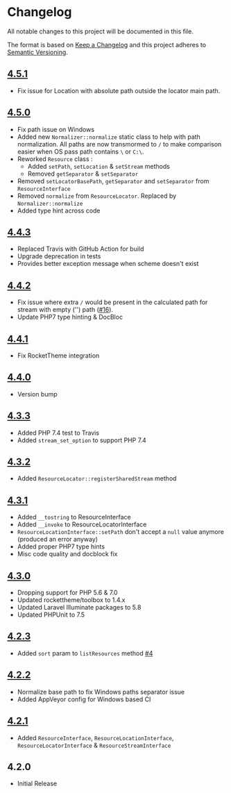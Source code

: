 # Changelog

All notable changes to this project will be documented in this file.

The format is based on [Keep a Changelog](http://keepachangelog.com/en/1.0.0/) and this project adheres to [Semantic Versioning](http://semver.org/spec/v2.0.0.html).

## [4.5.1]
- Fix issue for Location with absolute path outside the locator main path.

## [4.5.0]
- Fix path issue on Windows
- Added new `Normalizer::normalize` static class to help with path normalization. All paths are now transmormed to `/` to make comparison easier when OS pass path contains `\` or `C:\`.
- Reworked `Resource` class : 
  - Added `setPath`, `setLocation` & `setStream` methods
  - Removed `getSeparator` & `setSeparator`
- Removed `setLocatorBasePath`, `getSeparator` and `setSeparator` from `ResourceInterface` 
- Removed `normalize` from `ResourceLocator`. Replaced by `Normalizer::normalize`
- Added type hint across code

## [4.4.3]
- Replaced Travis with GitHub Action for build
- Upgrade deprecation in tests
- Provides better exception message when scheme doesn't exist

## [4.4.2]
- Fix issue where extra `/` would be present in the calculated path for stream with empty ('') path ([#16]).
- Update PHP7 type hinting & DocBloc

## [4.4.1]
- Fix RocketTheme integration

## [4.4.0]
- Version bump

## [4.3.3]
- Added PHP 7.4 test to Travis
- Added `stream_set_option` to support PHP 7.4

## [4.3.2]
- Added `ResourceLocator::registerSharedStream` method

## [4.3.1]
- Added `__tostring` to ResourceInterface
- Added `__invoke` to ResourceLocatorInterface
- `ResourceLocationInterface::setPath` don't accept a `null` value anymore (produced an error anyway)
- Added proper PHP7 type hints
- Misc code quality and docblock fix

## [4.3.0]
- Dropping support for PHP 5.6 & 7.0
- Updated rockettheme/toolbox to 1.4.x
- Updated Laravel Illuminate packages to 5.8
- Updated PHPUnit to 7.5

## [4.2.3]
 - Added `sort` param to `listResources` method [#4]

## [4.2.2]
 - Normalize base path to fix Windows paths separator issue
 - Added AppVeyor config for Windows based CI

## [4.2.1]
 - Added `ResourceInterface`, `ResourceLocationInterface`, `ResourceLocatorInterface` & `ResourceStreamInterface`

## 4.2.0
 - Initial Release

<!--
## [Unreleased]

### Added

### Changed

### Deprecated

### Removed

### Fixed

### Security
-->

[4.5.1]: https://github.com/userfrosting/uniformresourcelocator/compare/4.5.0...4.5.1
[4.5.0]: https://github.com/userfrosting/uniformresourcelocator/compare/4.4.3...4.5.0
[4.4.3]: https://github.com/userfrosting/uniformresourcelocator/compare/4.4.2...4.4.3
[4.4.2]: https://github.com/userfrosting/uniformresourcelocator/compare/4.4.1...4.4.2
[4.4.1]: https://github.com/userfrosting/uniformresourcelocator/compare/4.4.0...4.4.1
[4.4.0]: https://github.com/userfrosting/uniformresourcelocator/compare/4.3.3...4.4.0
[4.3.3]: https://github.com/userfrosting/uniformresourcelocator/compare/4.3.2...4.3.3
[4.3.2]: https://github.com/userfrosting/uniformresourcelocator/compare/4.3.1...4.3.2
[4.3.1]: https://github.com/userfrosting/uniformresourcelocator/compare/4.3.0...4.3.1
[4.3.0]: https://github.com/userfrosting/uniformresourcelocator/compare/4.2.3...4.3.0
[4.2.3]: https://github.com/userfrosting/uniformresourcelocator/compare/4.2.2...4.2.3
[4.2.2]: https://github.com/userfrosting/uniformresourcelocator/compare/4.2.1...4.2.2
[4.2.1]: https://github.com/userfrosting/uniformresourcelocator/compare/4.2.0...4.2.1
[#4]: https://github.com/userfrosting/UniformResourceLocator/issues/4
[#16]: https://github.com/userfrosting/UniformResourceLocator/issues/16
